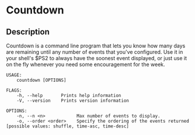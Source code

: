# Countdown

## Description

Countdown is a command line program that lets you know how many days are
remaining until any number of events that you've configured. Use it in your
shell's $PS2 to always have the soonest event displayed, or just use it on the
fly whenever you need some encouragement for the week.

```text
USAGE:
    countdown [OPTIONS]

FLAGS:
    -h, --help       Prints help information
    -V, --version    Prints version information

OPTIONS:
    -n, --n <n>            Max number of events to display.
    -o, --order <order>    Specify the ordering of the events returned [possible values: shuffle, time-asc, time-desc]
```
